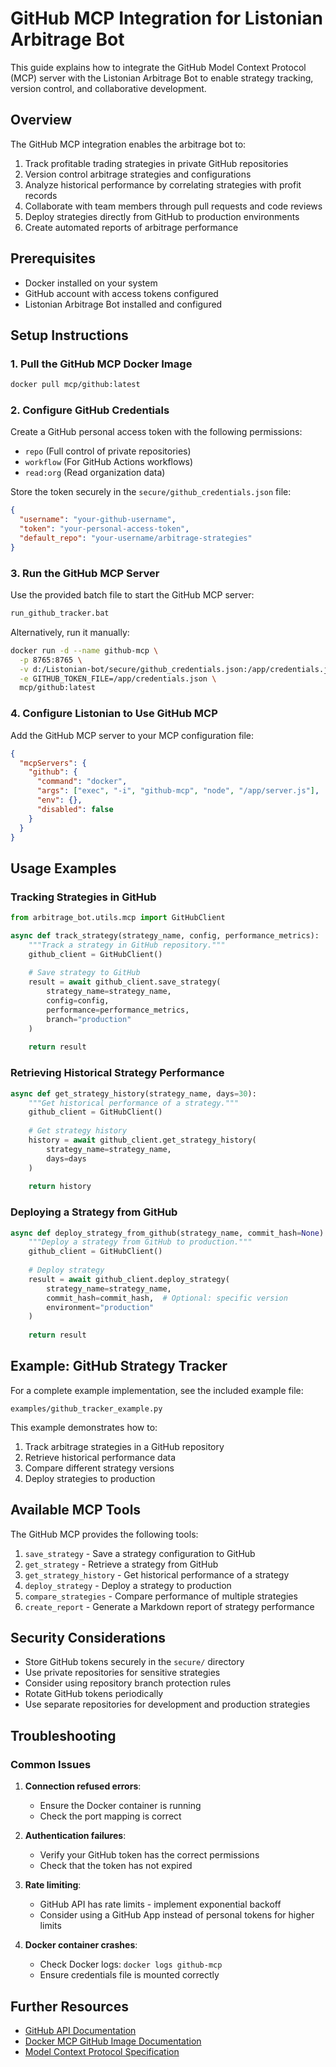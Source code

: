 # GitHub MCP Integration for Listonian Arbitrage Bot

This guide explains how to integrate the GitHub Model Context Protocol (MCP) server with the Listonian Arbitrage Bot to enable strategy tracking, version control, and collaborative development.

## Overview

The GitHub MCP integration enables the arbitrage bot to:

1. Track profitable trading strategies in private GitHub repositories
2. Version control arbitrage strategies and configurations
3. Analyze historical performance by correlating strategies with profit records
4. Collaborate with team members through pull requests and code reviews
5. Deploy strategies directly from GitHub to production environments
6. Create automated reports of arbitrage performance

## Prerequisites

- Docker installed on your system
- GitHub account with access tokens configured
- Listonian Arbitrage Bot installed and configured

## Setup Instructions

### 1. Pull the GitHub MCP Docker Image

```bash
docker pull mcp/github:latest
```

### 2. Configure GitHub Credentials

Create a GitHub personal access token with the following permissions:
- `repo` (Full control of private repositories)
- `workflow` (For GitHub Actions workflows)
- `read:org` (Read organization data)

Store the token securely in the `secure/github_credentials.json` file:

```json
{
  "username": "your-github-username",
  "token": "your-personal-access-token",
  "default_repo": "your-username/arbitrage-strategies"
}
```

### 3. Run the GitHub MCP Server

Use the provided batch file to start the GitHub MCP server:

```bash
run_github_tracker.bat
```

Alternatively, run it manually:

```bash
docker run -d --name github-mcp \
  -p 8765:8765 \
  -v d:/Listonian-bot/secure/github_credentials.json:/app/credentials.json \
  -e GITHUB_TOKEN_FILE=/app/credentials.json \
  mcp/github:latest
```

### 4. Configure Listonian to Use GitHub MCP

Add the GitHub MCP server to your MCP configuration file:

```json
{
  "mcpServers": {
    "github": {
      "command": "docker",
      "args": ["exec", "-i", "github-mcp", "node", "/app/server.js"],
      "env": {},
      "disabled": false
    }
  }
}
```

## Usage Examples

### Tracking Strategies in GitHub

```python
from arbitrage_bot.utils.mcp import GitHubClient

async def track_strategy(strategy_name, config, performance_metrics):
    """Track a strategy in GitHub repository."""
    github_client = GitHubClient()
    
    # Save strategy to GitHub
    result = await github_client.save_strategy(
        strategy_name=strategy_name,
        config=config,
        performance=performance_metrics,
        branch="production"
    )
    
    return result
```

### Retrieving Historical Strategy Performance

```python
async def get_strategy_history(strategy_name, days=30):
    """Get historical performance of a strategy."""
    github_client = GitHubClient()
    
    # Get strategy history
    history = await github_client.get_strategy_history(
        strategy_name=strategy_name,
        days=days
    )
    
    return history
```

### Deploying a Strategy from GitHub

```python
async def deploy_strategy_from_github(strategy_name, commit_hash=None):
    """Deploy a strategy from GitHub to production."""
    github_client = GitHubClient()
    
    # Deploy strategy
    result = await github_client.deploy_strategy(
        strategy_name=strategy_name,
        commit_hash=commit_hash,  # Optional: specific version
        environment="production"
    )
    
    return result
```

## Example: GitHub Strategy Tracker

For a complete example implementation, see the included example file:

```
examples/github_tracker_example.py
```

This example demonstrates how to:
1. Track arbitrage strategies in a GitHub repository
2. Retrieve historical performance data
3. Compare different strategy versions
4. Deploy strategies to production

## Available MCP Tools

The GitHub MCP provides the following tools:

1. `save_strategy` - Save a strategy configuration to GitHub
2. `get_strategy` - Retrieve a strategy from GitHub
3. `get_strategy_history` - Get historical performance of a strategy
4. `deploy_strategy` - Deploy a strategy to production
5. `compare_strategies` - Compare performance of multiple strategies
6. `create_report` - Generate a Markdown report of strategy performance

## Security Considerations

- Store GitHub tokens securely in the `secure/` directory
- Use private repositories for sensitive strategies
- Consider using repository branch protection rules
- Rotate GitHub tokens periodically
- Use separate repositories for development and production strategies

## Troubleshooting

### Common Issues

1. **Connection refused errors**:
   - Ensure the Docker container is running
   - Check the port mapping is correct

2. **Authentication failures**:
   - Verify your GitHub token has the correct permissions
   - Check that the token has not expired

3. **Rate limiting**:
   - GitHub API has rate limits - implement exponential backoff
   - Consider using a GitHub App instead of personal tokens for higher limits

4. **Docker container crashes**:
   - Check Docker logs: `docker logs github-mcp`
   - Ensure credentials file is mounted correctly

## Further Resources

- [GitHub API Documentation](https://docs.github.com/en/rest)
- [Docker MCP GitHub Image Documentation](https://hub.docker.com/r/mcp/github)
- [Model Context Protocol Specification](https://github.com/anthropic/mcp-spec)